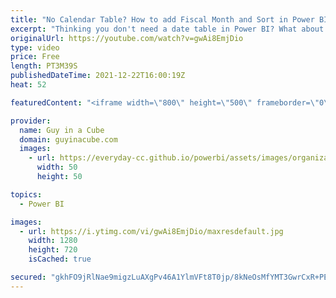 ```yaml
---
title: "No Calendar Table? How to add Fiscal Month and Sort in Power BI?"
excerpt: "Thinking you don't need a date table in Power BI? What about Fiscal month? Patrick shows how you could potentially go about adding that without a full date table.  But really, use a central date table 😎  Do you need a date table for time intelligence in Power BI? Nope! (Quick Measures) https://www.youtube.com/watch?v=2f7dYB1l84g"
originalUrl: https://youtube.com/watch?v=gwAi8EmjDio
type: video
price: Free
length: PT3M39S
publishedDateTime: 2021-12-22T16:00:19Z
heat: 52

featuredContent: "<iframe width=\"800\" height=\"500\" frameborder=\"0\" src=\"https://www.youtube.com/embed/gwAi8EmjDio\" allow=\"accelerometer; autoplay; encrypted-media; gyroscope; picture-in-picture\" allowfullscreen></iframe>"

provider:
  name: Guy in a Cube
  domain: guyinacube.com
  images:
    - url: https://everyday-cc.github.io/powerbi/assets/images/organizations/guyinacube.com-50x50.jpg
      width: 50
      height: 50

topics:
  - Power BI

images:
  - url: https://i.ytimg.com/vi/gwAi8EmjDio/maxresdefault.jpg
    width: 1280
    height: 720
    isCached: true

secured: "gkhFO9jRlNae9migzLuAXgPv46A1YlmVFt8T0jp/8kNeOsMfYMT3GwrCxR+PEz+EzRe13LxeVRhWAGtM7lYInDaXUaB2nxDUKlK2dHPKnN5IwaAcsZEF89y4VG9QiljA7fCfDGel8Yo6o/hJyniJAo4GIe4IbR+rYL9t+yAYH4GEDr9/i7Ayu9AbpHoHqnPaQtiLu4W8bE1QCTGtsUqp8R1uVJv1H7difAkpmiUK2lRqtSv9WObwASOmMswbsDBq2TfuC3bzNshS9dkb6M6Bo4zLPz/IxOGPoaB9qO6R7HlIQFj+S6KL3QWvOGzemtu36IP6xbap7LCVoyUdcDooFm33nCTLRrYhLFM5zfdXZYDMxlCv8AdYx7iGxYtPkUK+ju5JDT0YGqWUw5Y8x5iQbJQezQqYtAFJA1TCnn4DZiw=;SJ4xgLyjrxTR+FIAS1ClnQ=="
---
```


